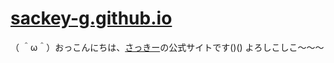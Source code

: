 # [sackey-g.github.io](sackey-g.github.io)

（ ＾ω＾）おっこんにちは、[さっきー](https://twitter.com/anal_ikiikisuto)の公式サイトです()()
よろしこしこ〜〜〜
